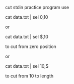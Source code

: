 cut stdin practice program
use

cat data.txt | sel 0,10

or

cat data.txt | sel $,10

to cut from zero position

or

cat data.txt | sel 10,$

to cut from 10 to length
